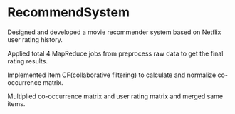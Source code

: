 # RecommendSystem

Designed and developed a movie recommender system based on Netflix user rating history.

Applied total 4 MapReduce jobs from preprocess raw data to get the final rating results.

Implemented Item CF(collaborative filtering) to calculate and normalize co-occurrence matrix.

Multiplied co-occurrence matrix and user rating matrix and merged same items.
